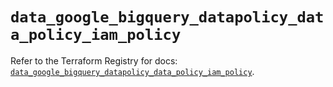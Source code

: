 # `data_google_bigquery_datapolicy_data_policy_iam_policy`

Refer to the Terraform Registry for docs: [`data_google_bigquery_datapolicy_data_policy_iam_policy`](https://registry.terraform.io/providers/hashicorp/google/5.26.0/docs/data-sources/bigquery_datapolicy_data_policy_iam_policy).
